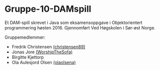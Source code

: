 # Gruppe-10-DAMspill
Et DAM-spill skrevet i Java som eksamensoppgave i Objektorientert programmering høsten 2016.
Gjennomført Ved Høgskolen i Sør-øst Norge.

Gruppemedlemmer: 
<ul>
<li>Fredrik Christensen <a href="https://github.com/christensen89">(christensen89)</a></li>
  <li>Jonas Jore <a href="https://github.com/WorshipTheSofa">(WorshipTheSofa)</a></li>
  <li>Birgitte Kjettorp</li>
  <li>Ola Aulesjord Olsen <a href="https://github.com/olaolsena">(olaolsena)</a></li>
</ul>

